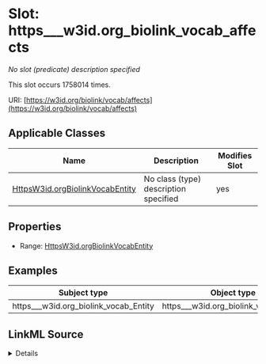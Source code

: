 

# Slot: https___w3id.org_biolink_vocab_affects


_No slot (predicate) description specified_






This slot occurs 1758014 times.


URI: [https://w3id.org/biolink/vocab/affects](https://w3id.org/biolink/vocab/affects)



<!-- no inheritance hierarchy -->





## Applicable Classes

| Name | Description | Modifies Slot |
| --- | --- | --- |
| [HttpsW3id.orgBiolinkVocabEntity](../classes/HttpsW3id.orgBiolinkVocabEntity.md) | No class (type) description specified |  yes  |







## Properties

* Range: [HttpsW3id.orgBiolinkVocabEntity](../classes/HttpsW3id.orgBiolinkVocabEntity.md)






## Examples

| Subject type | Object type | Example subject | Example object | Occurrences |
| --- | --- | --- | --- | --- |
| https___w3id.org_biolink_vocab_Entity | https___w3id.org_biolink_vocab_Entity | http://linkedlifedata.com/resource/umls/id/C0000039 | http://linkedlifedata.com/resource/umls/id/C0007634 | 1758014 |




## LinkML Source

<details>

```yaml
name: https___w3id.org_biolink_vocab_affects
annotations:
  count:
    tag: count
    value: 1758014
description: No slot (predicate) description specified
examples:
- object:
    example_object: http://linkedlifedata.com/resource/umls/id/C0007634
    example_object_type: https___w3id.org_biolink_vocab_Entity
    example_predicate: https://w3id.org/biolink/vocab/affects
    example_subject: http://linkedlifedata.com/resource/umls/id/C0000039
    example_subject_type: https___w3id.org_biolink_vocab_Entity
from_schema: biohealth
rank: 1000
slot_uri: https://w3id.org/biolink/vocab/affects
alias: https___w3id.org_biolink_vocab_affects
domain_of:
- https___w3id.org_biolink_vocab_Entity
range: https___w3id.org_biolink_vocab_Entity

```
</details>